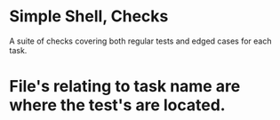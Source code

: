 # Simple Shell, Checks

A suite of checks covering both regular tests and edged cases for each task.

# File's relating to task name are where the test's are located.
